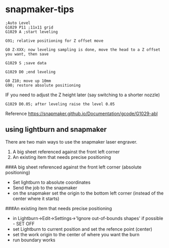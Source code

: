 # snapmaker-tips

```
;Auto Level
G1029 P11 ;11x11 grid
G1029 A ;start leveling

G91; relative positioning for Z offset move

G0 Z-XXX; now leveling sampling is done, move the head to a Z offset you want, then save

G1029 S ;save data

G1029 D0 ;end leveling

G0 Z10; move up 10mm
G90; restore absolute positioning
```


IF you need to adjust the Z height later (say switching to a shorter nozzle)
```
G1029 D0.05; after leveling raise the level 0.05 
```


Reference https://snapmaker.github.io/Documentation/gcode/G1029-abl

## using lightburn and snapmaker

There are two main ways to use the snapmaker laser engraver.
1) A big sheet referenced against the front left corner
1) An existing item that needs precise positioning

###A big sheet referenced against the front left corner (absolute positioning)
- Set lightburn to absolute coordinates
- Send the job to the snapmaker 
- on the snapmaker set the origin to the bottom left corner (instead of the center where it starts)

###An existing item that needs precise positioning
- in Lightburn->Edit->Settings->'Ignore out-of-bounds shapes' if possible - SET OFF
- set Lightburn to current position and set the refence point (center)
- set the work origin to the center of where you want the burn
- run boundary works
